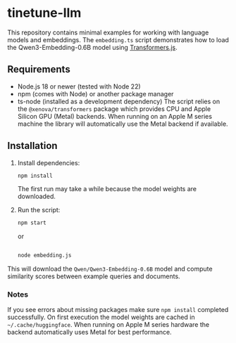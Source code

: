 # tinetune-llm

This repository contains minimal examples for working with language models and embeddings. The `embedding.ts` script demonstrates how to load the Qwen3-Embedding-0.6B model using [Transformers.js](https://github.com/xenova/transformers.js).

## Requirements

- Node.js 18 or newer (tested with Node 22)
- npm (comes with Node) or another package manager
- ts-node (installed as a development dependency)
The script relies on the `@xenova/transformers` package which provides CPU and Apple Silicon GPU (Metal) backends. When running on an Apple M series machine the library will automatically use the Metal backend if available.

## Installation

1. Install dependencies:
   ```bash
   npm install
   ```
   The first run may take a while because the model weights are downloaded.

2. Run the script:
   ```bash
   npm start
   ```
   or
   ```bash

   node embedding.js

   ```

This will download the `Qwen/Qwen3-Embedding-0.6B` model and compute similarity scores between example queries and documents.

### Notes

If you see errors about missing packages make sure `npm install` completed successfully. On first execution the model weights are cached in `~/.cache/huggingface`.
When running on Apple M series hardware the backend automatically uses Metal for best performance.
